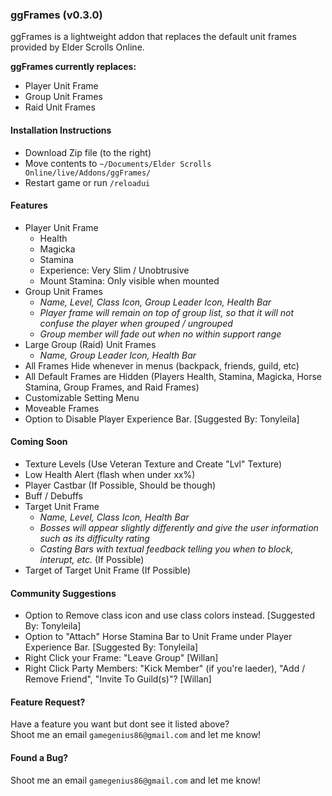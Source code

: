 ### ggFrames (v0.3.0)

ggFrames is a lightweight addon that replaces the default unit frames provided by Elder Scrolls Online.

**ggFrames currently replaces:**

  - Player Unit Frame
  - Group Unit Frames
  - Raid Unit Frames

#### Installation Instructions

- Download Zip file (to the right)
- Move contents to `~/Documents/Elder Scrolls Online/live/Addons/ggFrames/`
- Restart game or run `/reloadui`

#### Features

- Player Unit Frame
  - Health
  - Magicka
  - Stamina
  - Experience: Very Slim / Unobtrusive
  - Mount Stamina: Only visible when mounted
- Group Unit Frames
  - *Name, Level, Class Icon, Group Leader Icon, Health Bar*
  - *Player frame will remain on top of group list, so that it will not confuse the player when grouped / ungrouped*
  - *Group member will fade out when no within support range*
- Large Group (Raid) Unit Frames
  - *Name, Group Leader Icon, Health Bar*
- All Frames Hide whenever in menus (backpack, friends, guild, etc)
- All Default Frames are Hidden (Players Health, Stamina, Magicka, Horse Stamina, Group Frames, and Raid Frames)
- Customizable Setting Menu
- Moveable Frames
- Option to Disable Player Experience Bar. [Suggested By: Tonyleila]

#### Coming Soon

- Texture Levels (Use Veteran Texture and Create "Lvl" Texture)
- Low Health Alert (flash when under xx%)
- Player Castbar (If Possible, Should be though)
- Buff / Debuffs
- Target Unit Frame
  - *Name, Level, Class Icon, Health Bar*
  - *Bosses will appear slightly differently and give the user information such as its difficulty rating*
  - *Casting Bars with textual feedback telling you when to block, interupt, etc.* (If Possible)
- Target of Target Unit Frame (If Possible)

#### Community Suggestions

- Option to Remove class icon and use class colors instead. [Suggested By: Tonyleila]
- Option to "Attach" Horse Stamina Bar to Unit Frame under Player Experience Bar. [Suggested By: Tonyleila]
- Right Click your Frame: "Leave Group" [Willan]
- Right Click Party Members: "Kick Member" (if you're laeder), "Add / Remove Friend", "Invite To Guild(s)"? [Willan]

#### Feature Request?

Have a feature you want but dont see it listed above?  
Shoot me an email `gamegenius86@gmail.com` and let me know!

#### Found a Bug?

Shoot me an email `gamegenius86@gmail.com` and let me know!